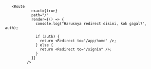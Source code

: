        <Route
                exact={true}
                path="/"
                render={() => {
                  console.log("Harusnya redirect disini, kok gagal?", auth);

                  if (auth) {
                    return <Redirect to="/app/home" />;
                  } else {
                    return <Redirect to="/signin" />;
                  }
                }}
              />
